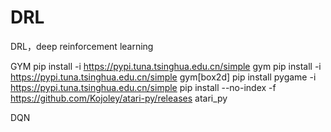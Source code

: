 # DRL
DRL，deep reinforcement learning

GYM
pip install -i https://pypi.tuna.tsinghua.edu.cn/simple gym
pip install -i https://pypi.tuna.tsinghua.edu.cn/simple gym[box2d]
pip install pygame -i https://pypi.tuna.tsinghua.edu.cn/simple
pip install --no-index -f https://github.com/Kojoley/atari-py/releases atari_py

DQN